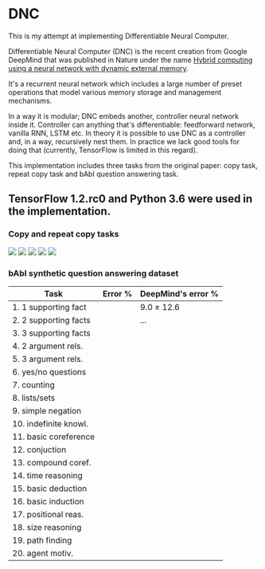 # DNC

This is my attempt at implementing Differentiable Neural Computer.

Differentiable Neural Computer (DNC) is the recent creation from Google DeepMind that was published in Nature under the name [Hybrid computing using a neural network with dynamic external memory](https://www.nature.com/nature/journal/v538/n7626/pdf/nature20101.pdf).

It's a recurrent neural network which includes a large number of preset operations that model various memory storage and management mechanisms.

In a way it is modular; DNC embeds another, controller neural network inside it.
Controller can anything that's differentiable: feedforward network, vanilla RNN, LSTM etc. 
In theory it is possible to use DNC as a controller and, in a way, recursively nest them. 
In practice we lack good tools for doing that (currently, TensorFlow is limited in this regard).

This implementation includes three tasks from the original paper: copy task, repeat copy task and bAbI question answering task.

TensorFlow 1.2.rc0 and Python 3.6 were used in the implementation.
---

### Copy and repeat copy tasks

![](./img/rcopy_intput.png)
![](./img/rcopy_output.png)
![](./img/write_weighting.png)
![](./img/read_weighting.png)
![](./img/usage_vectors.png)



### bAbI synthetic question answering dataset

| Task | Error % | DeepMind's error % |
| -----|---------|------------------- |
| 1. 1 supporting fact |         | 9.0 &plusmn; 12.6                     |
| 2. 2 supporting facts |         | ...                   |
| 3. 3 supporting facts |         |                    |
| 4. 2 argument rels. |         |                    |
| 5. 3 argument rels. |         |                    |
| 6. yes/no questions |         |                    |
| 7. counting |         |                    |
| 8. lists/sets |         |                    |
| 9. simple negation |         |                    |
| 10. indefinite knowl. |         |                    |
| 11. basic coreference |         |                    |
| 12. conjuction |         |                    |
| 13. compound coref. |         |                    |
| 14. time reasoning |         |                    |
| 15. basic deduction |         |                    |
| 16. basic induction |         |                    |
| 17. positional reas. |         |                    |
| 18. size reasoning |         |                    |
| 19. path finding |         |                    |
| 20. agent motiv. |         |                    |








